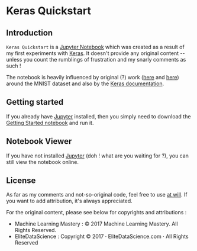 # Keras Quickstart

## Introduction

`Keras Quickstart` is a [Jupyter Notebook](https://jupyter.org) which was created as a result of my first experiments with [Keras](https://keras.io). It doesn't provide any original content -- unless you count the rumblings of frustration and my snarly comments as such !

The notebook is heavily influenced by original (?) work ([here](https://machinelearningmastery.com/handwritten-digit-recognition-using-convolutional-neural-networks-python-keras/) and [here](https://elitedatascience.com/keras-tutorial-deep-learning-in-python)) around the MNIST dataset and also by the [Keras documentation](https://keras.io).

## Getting started
If you already have [Jupyter](https://jupyter.org) installed, then you simply need to download the [Getting Started notebook]() and run it.

## Notebook Viewer

If you have not installed [Jupyter](https://jupyter.org) (doh ! what are you waiting for ?), you can still view the notebook online.

## License

As far as my comments and not-so-original code, feel free to use [at will](COPYING.WTFPL). If you want to add attribution, it's always appreciated.

For the original content, please see below for copyrights and attributions :

* Machine Learning Mastery : © 2017 Machine Learning Mastery. All Rights Reserved.
* EliteDataScience : Copyright © 2017 · EliteDataScience.com · All Rights Reserved

